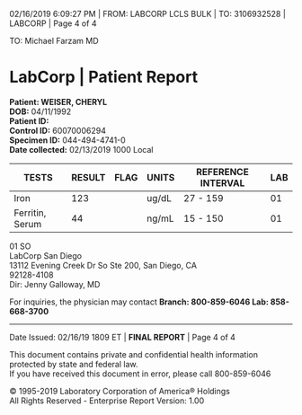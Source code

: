 02/16/2019 6:09:27 PM | FROM: LABCORP LCLS BULK | TO: 3106932528 | LABCORP | Page 4 of 4

TO: Michael Farzam MD

# LabCorp | Patient Report

**Patient: WEISER, CHERYL**  
**DOB:** 04/11/1992  
**Patient ID:**  
**Control ID:** 60070006294  
**Specimen ID:** 044-494-4741-0  
**Date collected:** 02/13/2019 1000 Local

| TESTS           | RESULT | FLAG | UNITS | REFERENCE INTERVAL | LAB |
| --------------- | ------ | ---- | ----- | ------------------ | --- |
| Iron            | 123    |      | ug/dL | 27 - 159           | 01  |
| Ferritin, Serum | 44     |      | ng/mL | 15 - 150           | 01  |

01 SO  
LabCorp San Diego  
13112 Evening Creek Dr So Ste 200, San Diego, CA  
92128-4108  
Dir: Jenny Galloway, MD

For inquiries, the physician may contact **Branch: 800-859-6046 Lab: 858-668-3700**

---

Date Issued: 02/16/19 1809 ET | **FINAL REPORT** | Page 4 of 4

This document contains private and confidential health information protected by state and federal law.  
If you have received this document in error, please call 800-859-6046

© 1995-2019 Laboratory Corporation of America® Holdings  
All Rights Reserved - Enterprise Report Version: 1.00
